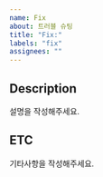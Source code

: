 ```yaml
---
name: Fix
about: 트러블 슈팅
title: "Fix:"
labels: "fix"
assignees: ""
---
```


## Description

설명을 작성해주세요.

## ETC

기타사항을 작성해주세요.
